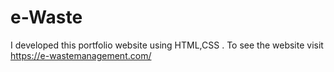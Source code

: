 # e-Waste
I developed this portfolio website using HTML,CSS . To see the website visit https://e-wastemanagement.com/
